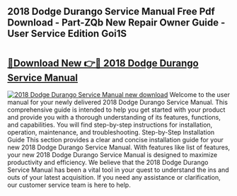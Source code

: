 ## 2018 Dodge Durango Service Manual Free Pdf Download - Part-ZQb New Repair Owner Guide - User Service Edition Goi1S

# <h2><a href="http://bc19841.oget.top/?id=2018+Dodge+Durango+Service+Manual">🔗Download New 👉🔴 2018 Dodge Durango Service Manual</a></h2>

[![2018 Dodge Durango Service Manual new download](https://i.imgur.com/5g1atiW.png)](http://bc19841.oget.top/?id=2018+Dodge+Durango+Service+Manual)
Welcome to the user manual for your newly delivered 2018 Dodge Durango Service Manual. This comprehensive guide is intended to help you get started with your product and provide you with a thorough understanding of its features, functions, and capabilities. You will find step-by-step instructions for installation, operation, maintenance, and troubleshooting. Step-by-Step Installation Guide This section provides a clear and concise installation guide for your new 2018 Dodge Durango Service Manual. With features like list of features, your new 2018 Dodge Durango Service Manual is designed to maximize productivity and efficiency. We believe that the 2018 Dodge Durango Service Manual has been a vital tool in your quest to understand the ins and outs of your latest acquisition. If you need any assistance or clarification, our customer service team is here to help.
